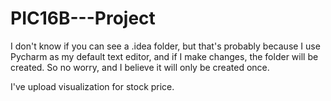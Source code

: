 # PIC16B---Project
I don't know if you can see a .idea folder, 
but that's probably because I use Pycharm as my default
text editor, and if I make changes, the folder will be
created. So no worry, and I believe it will only be 
created once. 

I've upload visualization for stock price.